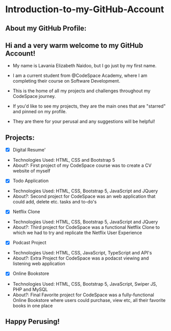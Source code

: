 # Introduction-to-my-GitHub-Account

## About my GitHub Profile:

## Hi and a very warm welcome to my GitHub Account! 

- My name is Lavania Elizabeth Naidoo, but I go just by my first name.

- I am a current student from @CodeSpace Academy, where I am completing their course on Software Development.

- This is the home of all my projects and challenges throughout my CodeSpace journey.

- If you'd like to see my projects, they are the main ones that are "starred" and pinned on my profile.

- They are there for your perusal and any suggestions will be helpful!

## Projects:

- [x] Digital Resume'
- Technologies Used: HTML, CSS and Bootstrap 5
- About?: First project of my CodeSpace course was to create a CV website of myself 

- [x] Todo Application
- Technologies Used: HTML, CSS, Bootstrap 5, JavaScript and JQuery
- About?: Second project for CodeSpace was an web application that could add, delete etc. tasks and to-do's

- [x] Netflix Clone
- Technologies Used: HTML, CSS, Bootstrap 5, JavaScript and JQuery
- About?: Third project for CodeSpace was a functional Netflix Clone to which we had to try and replicate the Netflix User Experience

- [x] Podcast Project
- Technologies Used: HTML, CSS, JavaScript, TypeScript and API's
- About?: Extra Project for CodeSpace was a podacst viewing and listening web application 

- [x] Online Bookstore
- Technologies Used: HTML, CSS, Bootstrap 5, JavaScript, Swiper JS, PHP and MySQL
- About?: Final Favorite project for CodeSpace was a fully-functional Online Bookstore where users could purchase, view etc, all their favorite books in one place

## Happy Perusing!
